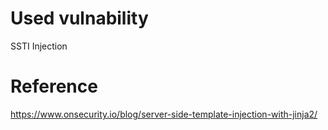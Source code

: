 # Used vulnability
SSTI Injection

# Reference
https://www.onsecurity.io/blog/server-side-template-injection-with-jinja2/
